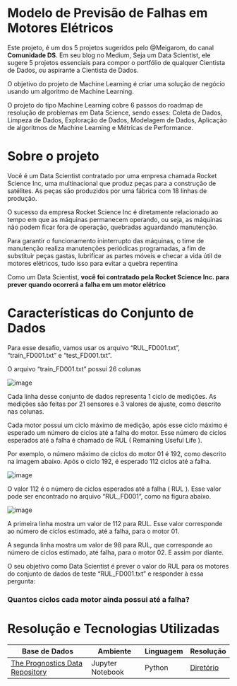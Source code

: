 # Modelo de Previsão de Falhas em Motores Elétricos

Este projeto, é um dos 5 projetos sugeridos pelo @Meigarom, do canal **Comunidade DS**. Em seu blog no Medium, Seja um Data Scientist, 
ele sugere 5 projetos essenciais para compor o portfólio de qualquer Cientista de Dados, ou aspirante a Cientista de Dados.

O objetivo do projeto de Machine Learning é criar uma solução de negócio usando um algoritmo de Machine Learning.

O projeto do tipo Machine Learning cobre 6 passos do roadmap de resolução de problemas em Data Science, sendo esses: Coleta de Dados, Limpeza de Dados, Exploração de Dados, Modelagem de Dados, Aplicação de algoritmos de Machine Learning e Métricas de Performance.

# Sobre o projeto

Você é um Data Scientist contratado por uma empresa chamada Rocket Science Inc, uma multinacional que produz peças para a construção de satélites. As peças são produzidos por uma fábrica com 18 linhas de produção.

O sucesso da empresa Rocket Science Inc é diretamente relacionado ao tempo em que as máquinas permanecem operando, ou seja, as máquinas não podem ficar fora de operação, quebradas aguardando manutenção.

Para garantir o funcionamento ininterrupto das máquinas, o time de manutenção realiza manutenções periódicas programadas, a fim de substituir peças gastas, lubrificar as partes móveis e checar a vida útil de motores elétricos, tudo isso para evitar a quebra repentina

Como um Data Scientist, **você foi contratado pela Rocket Science Inc. para prever quando ocorrerá a falha em um motor elétrico**

# Características do Conjunto de Dados

Para esse desafio, vamos usar os arquivo “RUL_FD001.txt”, “train_FD001.txt” e “test_FD001.txt”.

O arquivo “train_FD001.txt” possui 26 colunas

![image](https://github.com/Fisaq/data_science/assets/95030412/98ab551c-a32b-4567-950d-707a33f93ae4)

Cada linha desse conjunto de dados representa 1 ciclo de medições. As medições são feitas por 21 sensores e 3 valores de ajuste, como descrito nas colunas.

Cada motor possui um ciclo máximo de medição, após esse ciclo máximo é esperado um número de ciclos até a falha do motor. Esse número de ciclos esperados até a falha é chamado de RUL ( Remaining Useful Life ).

Por exemplo, o número máximo de ciclos do motor 01 é 192, como descrito na imagem abaixo. Após o ciclo 192, é esperado 112 ciclos até a falha.


![image](https://github.com/Fisaq/data_science/assets/95030412/ac6d5014-60b7-4d62-a567-fc44a96f4eea)


O valor 112 é o número de ciclos esperados até a falha ( RUL ). Esse valor pode ser encontrado no arquivo “RUL_FD001”, como na figura abaixo.

![image](https://github.com/Fisaq/data_science/assets/95030412/81345897-aaff-4ced-97f5-bebae62dfa0e)

A primeira linha mostra um valor de 112 para RUL. Esse valor corresponde ao número de ciclos estimado, até a falha, para o motor 01.

A segunda linha mostra um valor de 98 para RUL, que corresponde ao número de ciclos estimado, até falha, para o motor 02. E assim por diante.

O seu objetivo como Data Scientist é prever o valor do RUL para os motores do conjunto de dados de teste “RUL_FD001.txt” e responder à essa pergunta:

### Quantos ciclos cada motor ainda possui até a falha?


# Resolução e Tecnologias Utilizadas

| Base de Dados | Ambiente | Linguagem | Resolução |
|---------------|----------|-----------|-----------|
| [The Prognostics Data Repository](https://www.nasa.gov/intelligent-systems-division/discovery-and-systems-health/pcoe/pcoe-data-set-repository/) | Jupyter Notebook | Python | [Diretório](exemplo.com.br) |
